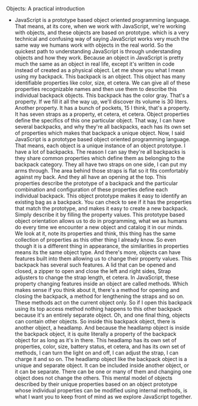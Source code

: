 Objects: A practical introduction
- JavaScript is a prototype based object oriented programming language. That means, at its core, when we work with JavaScript, we're working with objects, and these objects are based on prototype. which is a very technical and confusing way of saying JavaScript works very much the same way we humans work with objects in the real world. So the quickest path to understanding JavaScript is through understanding objects and how they work. Because an object in JavaScript is pretty much the same as an object in real life, except it's written in code instead of created as a physical object. Let me show you what I mean using my backpack. This backpack is an object. This object has many identifiable properties like color, size, et cetera. We can give all of these properties recognizable names and then use them to describe this individual backpack objects. This backpack has the color gray. That's a property. If we fill it all the way up, we'll discover its volume is 30 liters. Another property. It has a bunch of pockets, 15 I think, that's a property. It has seven straps as a property, et cetera, et cetera. Object properties define the specifics of this one particular object. That way, I can have several backpacks, and why they're all backpacks, each has its own set of properties which makes that backpack a unique object. Now, I said JavaScript is a prototype based object oriented programming language. That means, each object is a unique instance of an object prototype. I have a lot of backpacks. The reason I can say they're all backpacks is they share common properties which define them as belonging to the backpack category. They all have two straps on one side, I can put my arms through. The area behind those straps is flat so it fits comfortably against my back. And they all have an opening at the top. This properties describe the prototype of a backpack and the particular combination and configuration of these properties define each individual backpack. This object prototype makes it easy to identify an existing bag as a backpack. You can check to see if it has the properties that match the prototype, and makes it easy to create a new backpack. Simply describe it by filling the property values. This prototype based object orientation allows us to do in programming, what we as humans do every time we encounter a new object and catalog it in our minds. We look at it, note its properties and think, this thing has the same collection of properties as this other thing I already know. So even though it is a different thing in appearance, the similarities in properties means its the same object type. And there's more, objects can have features built into them allowing us to change their property values. This backpack has several such features. A lid that can be opened and closed, a zipper to open and close the left and right sides, Strap adjusters to change the strap length, et cetera. In JavaScript, these property changing features inside an object are called methods. Which makes sense if you think about it, there's a method for opening and closing the backpack, a method for lengthening the straps and so on. These methods act on the current object only. So if I open this backpack using its top access method nothing happens to this other backpack because it's an entirely separate object. Oh, and one final thing, objects can contain other objects. So inside this backpack object, there is another object, a headlamp. And because the headlamp object is inside the backpack object, it is quite literally a property of the backpack object for as long as it's in there. This headlamp has its own set of properties, color, size, battery status, et cetera, and has its own set of methods, I can turn the light on and off, I can adjust the strap, I can charge it and so on. The headlamp object like the backpack object is a unique and separate object. It can be included inside another object, or it can be separate. There can be one or many of them and changing one object does not change the others. This mental model of objects described by their unique properties based on an object prototype whose individual properties can be modified using internal methods, is what I want you to keep front of mind as we explore JavaScript together.